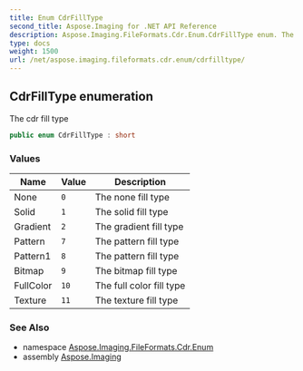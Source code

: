 ```yaml
---
title: Enum CdrFillType
second_title: Aspose.Imaging for .NET API Reference
description: Aspose.Imaging.FileFormats.Cdr.Enum.CdrFillType enum. The cdr fill type
type: docs
weight: 1500
url: /net/aspose.imaging.fileformats.cdr.enum/cdrfilltype/
---
```

## CdrFillType enumeration

The cdr fill type

```csharp
public enum CdrFillType : short
```

### Values

| Name | Value | Description |
| --- | --- | --- |
| None | `0` | The none fill type |
| Solid | `1` | The solid fill type |
| Gradient | `2` | The gradient fill type |
| Pattern | `7` | The pattern fill type |
| Pattern1 | `8` | The pattern fill type |
| Bitmap | `9` | The bitmap fill type |
| FullColor | `10` | The full color fill type |
| Texture | `11` | The texture fill type |

### See Also

* namespace [Aspose.Imaging.FileFormats.Cdr.Enum](../../aspose.imaging.fileformats.cdr.enum/)
* assembly [Aspose.Imaging](../../)


